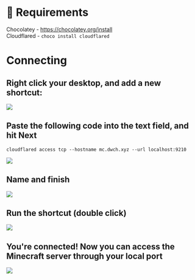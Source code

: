# 📝 Requirements

Chocolatey - <https://chocolatey.org/install>  
Cloudflared - `choco install cloudflared`

# Connecting

## Right click your desktop, and add a new shortcut:

![](https://files.readme.io/f3dfbe8-image.png)

## Paste the following code into the text field, and hit Next

`cloudflared access tcp --hostname mc.dwch.xyz --url localhost:9210`

![](https://files.readme.io/e5b93a9-image.png)

## Name and finish

![](https://files.readme.io/c04d84a-image.png)

## Run the shortcut (double click)

![](https://files.readme.io/5f9dde7-image.png)

## You're connected! Now you can access the Minecraft server through your local port

![](https://files.readme.io/19441a3-image.png)
